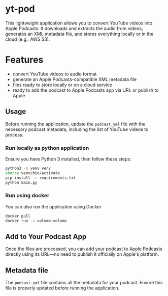 # yt-pod

This lightweight application allows you to convert YouTube videos into Apple Podcasts. It downloads and extracts the audio from videos, generates an XML metadata file, and stores everything locally or in the cloud (e.g., AWS S3).

# Features

- convert YouTube videos to audio format
- generate an Apple Podcasts-compatible XML metadata file
- files ready to store locally or on a cloud service
- ready to add the podcast to Apple Podcasts app via URL or publish to Apple


## Usage

Before running the application, update the `podcast.yml` file with the necessary podcast metadata, including the list of YouTube videos to process.

### Run locally as python application

Ensure you have Python 3 installed, then follow these steps:

```sh
python3 -m venv venv
source venv/bin/activate
pip install -r requirements.txt
python main.py
```

### Run using docker

You can also run the application using Docker

```sh
docker pull
docker run -v volume:volume
```

## Add to Your Podcast App

Once the files are processed, you can add your podcast to Apple Podcasts directly using its URL—no need to publish it officially on Apple's platform.

## Metadata file

The `podcast.yml` file contains all the metadata for your podcast. Ensure this file is properly updated before running the application.